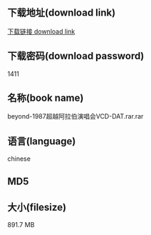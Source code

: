 ## 下载地址(download link)
[下载链接 download link](https://voluble-croquembouche-d321dc.netlify.app/?s=beyond-1987%E8%B6%85%E8%B6%8A%E9%98%BF%E6%8B%89%E4%BC%AF%E6%BC%94%E5%94%B1%E4%BC%9AVCD-DAT.rar)

## 下载密码(download password)
1411

## 名称(book name)
beyond-1987超越阿拉伯演唱会VCD-DAT.rar.rar

## 语言(language)
chinese

## MD5


## 大小(filesize)
891.7 MB
